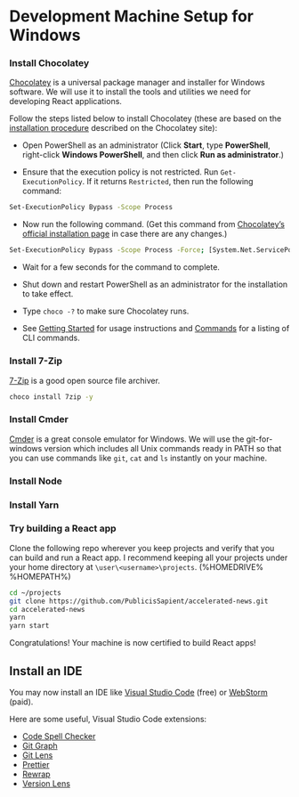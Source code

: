 # Development Machine Setup for Windows

### Install Chocolatey

[Chocolatey](https://chocolatey.org/) is a universal package manager and
installer for Windows software. We will use it to install the tools and
utilities we need for developing React applications.

Follow the steps listed below to install Chocolatey (these are based on the
[installation procedure](https://chocolatey.org/install) described on the
Chocolatey site):

- Open PowerShell as an administrator (Click **Start**, type **PowerShell**,
  right-click **Windows PowerShell**, and then click **Run as administrator**.)

- Ensure that the execution policy is not restricted. Run `Get-ExecutionPolicy`.
  If it returns `Restricted`, then run the following command:

```bash
Set-ExecutionPolicy Bypass -Scope Process
```

- Now run the following command. (Get this command from
  [Chocolatey’s official installation page](https://chocolatey.org/install#individual)
  in case there are any changes.)

```bash
Set-ExecutionPolicy Bypass -Scope Process -Force; [System.Net.ServicePointManager]::SecurityProtocol = [System.Net.ServicePointManager]::SecurityProtocol -bor 3072; iex ((New-Object System.Net.WebClient).DownloadString('https://community.chocolatey.org/install.ps1'))
```

- Wait for a few seconds for the command to complete.

- Shut down and restart PowerShell as an administrator for the installation to
  take effect.

- Type `choco -?` to make sure Chocolatey runs.

- See [Getting Started](https://docs.chocolatey.org/en-us/getting-started) for
  usage instructions and
  [Commands](https://docs.chocolatey.org/en-us/choco/commands/) for a listing of
  CLI commands.

### Install 7-Zip

[7-Zip](https://www.7-zip.org/) is a good open source file archiver.

```bash
choco install 7zip -y
```

### Install Cmder

[Cmder](https://cmder.net/) is a great console emulator for Windows. We will use
the git-for-windows version which includes all Unix commands ready in PATH so
that you can use commands like `git`, `cat` and `ls` instantly on your machine.

### Install Node

### Install Yarn

### Try building a React app

Clone the following repo wherever you keep projects and verify that you can
build and run a React app. I recommend keeping all your projects under your home
directory at `\user\<username>\projects`. (%HOMEDRIVE% %HOMEPATH%)

```bash
cd ~/projects
git clone https://github.com/PublicisSapient/accelerated-news.git
cd accelerated-news
yarn
yarn start
```

Congratulations! Your machine is now certified to build React apps!

## Install an IDE

You may now install an IDE like
[Visual Studio Code](https://code.visualstudio.com/) (free) or
[WebStorm](https://www.jetbrains.com/webstorm/) (paid).

Here are some useful, Visual Studio Code extensions:

- [Code Spell Checker](https://marketplace.visualstudio.com/items?itemName=streetsidesoftware.code-spell-checker)
- [Git Graph](https://marketplace.visualstudio.com/items?itemName=mhutchie.git-graph)
- [Git Lens](https://marketplace.visualstudio.com/items?itemName=eamodio.gitlens)
- [Prettier](https://marketplace.visualstudio.com/items?itemName=esbenp.prettier-vscode)
- [Rewrap](https://marketplace.visualstudio.com/items?itemName=stkb.rewrap)
- [Version Lens](https://marketplace.visualstudio.com/items?itemName=pflannery.vscode-versionlens)
